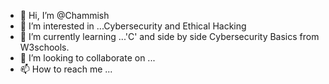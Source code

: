 - 👋 Hi, I’m @Chammish
- 👀 I’m interested in ...Cybersecurity and Ethical Hacking
- 🌱 I’m currently learning ...'C' and side by side Cybersecurity Basics from W3schools.
- 💞️ I’m looking to collaborate on ...
- 📫 How to reach me ...

<!---
Chammish/Chammish is a ✨ special ✨ repository because its `README.md` (this file) appears on your GitHub profile.
You can click the Preview link to take a look at your changes.
--->
